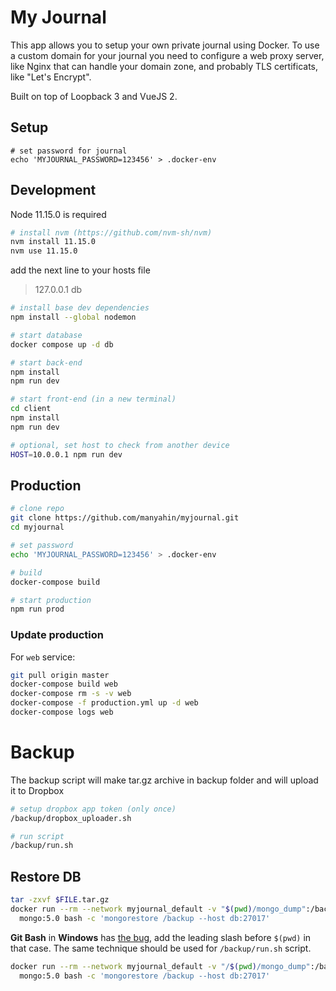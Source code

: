 # My Journal

This app allows you to setup your own private journal using Docker. To use a custom domain for your journal you need to configure a web proxy server, like Nginx that can handle your domain zone, and probably TLS certificats, like "Let's Encrypt".

Built on top of Loopback 3 and VueJS 2.

## Setup

```
# set password for journal
echo 'MYJOURNAL_PASSWORD=123456' > .docker-env
```

## Development

Node 11.15.0 is required

```bash
# install nvm (https://github.com/nvm-sh/nvm)
nvm install 11.15.0
nvm use 11.15.0
```

add the next line to your hosts file
>  127.0.0.1   db

```bash
# install base dev dependencies
npm install --global nodemon

# start database
docker compose up -d db

# start back-end
npm install
npm run dev

# start front-end (in a new terminal)
cd client
npm install
npm run dev

# optional, set host to check from another device
HOST=10.0.0.1 npm run dev
```

## Production

```bash
# clone repo
git clone https://github.com/manyahin/myjournal.git
cd myjournal

# set password
echo 'MYJOURNAL_PASSWORD=123456' > .docker-env

# build
docker-compose build

# start production
npm run prod
```

### Update production

For `web` service:

```bash
git pull origin master
docker-compose build web
docker-compose rm -s -v web
docker-compose -f production.yml up -d web
docker-compose logs web
```

# Backup

The backup script will make tar.gz archive in backup folder and will upload it to Dropbox

```bash
# setup dropbox app token (only once)
/backup/dropbox_uploader.sh

# run script
/backup/run.sh
```

## Restore DB

```bash
tar -zxvf $FILE.tar.gz
docker run --rm --network myjournal_default -v "$(pwd)/mongo_dump":/backup \
  mongo:5.0 bash -c 'mongorestore /backup --host db:27017'
```

__Git Bash__ in __Windows__ has [the bug](https://stackoverflow.com/questions/50608301/docker-mounted-volume-adds-c-to-end-of-windows-path-when-translating-from-linux), add the leading slash before `$(pwd)` in that case. The same technique should be used for `/backup/run.sh` script.

```bash
docker run --rm --network myjournal_default -v "/$(pwd)/mongo_dump":/backup \
  mongo:5.0 bash -c 'mongorestore /backup --host db:27017'
```
